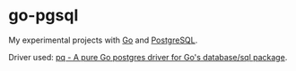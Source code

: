 # go-pgsql
My experimental projects with [Go](//golang.org) and [PostgreSQL](//www.postgresql.org).

Driver used: [pq - A pure Go postgres driver for Go's database/sql package](/lib/pq).
